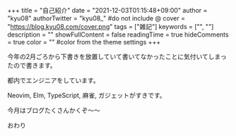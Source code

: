 +++
title = "自己紹介"
date = "2021-12-03T01:15:48+09:00"
author = "kyu08"
authorTwitter = "kyu08_" #do not include @
cover = "https://blog.kyu08.com/cover.png"
tags = ["雑記"]
keywords = ["", ""]
description = ""
showFullContent = false
readingTime = true
hideComments = true
color = "" #color from the theme settings
+++

今年の2月ごろから下書きを放置していて書いてなかったことに気付いてしまったので書きます。

都内でエンジニアをしています。

Neovim, Elm, TypeScript, 麻雀, ガジェットがすきです。

今月はブログたくさんかくぞ〜〜

おわり
